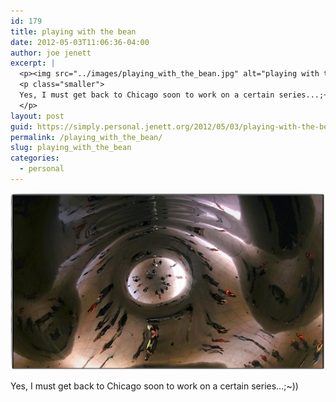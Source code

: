 ```yaml
---
id: 179
title: playing with the bean
date: 2012-05-03T11:06:36-04:00
author: joe jenett
excerpt: |
  <p><img src="../images/playing_with_the_bean.jpg" alt="playing with the bean" style="border:none;" /></p>
  <p class="smaller">
  Yes, I must get back to Chicago soon to work on a certain series...;~))
  </p>
layout: post
guid: https://simply.personal.jenett.org/2012/05/03/playing-with-the-bean/
permalink: /playing_with_the_bean/
slug: playing_with_the_bean
categories:
  - personal
---
```

<img src="../images/playing_with_the_bean.jpg" alt="playing with the bean" style="border:none;" />

<p class="smaller">
  Yes, I must get back to Chicago soon to work on a certain series...;~))
</p>